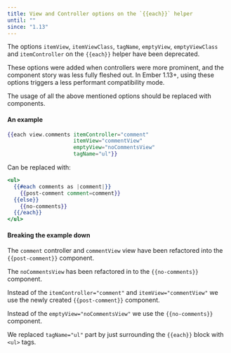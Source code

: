 ```yaml
---
title: View and Controller options on the `{{each}}` helper
until: ""
since: "1.13"
---
```



The options `itemView`, `itemViewClass`, `tagName`, `emptyView`,
`emptyViewClass` and `itemController` on the `{{each}}` helper have been deprecated.

These options were added when controllers were more prominent, and the
component story was less fully fleshed out. In Ember 1.13+, using these options
triggers a less performant compatibility mode.

The usage of all the above mentioned options should be replaced with components.

#### An example

```handlebars
{{each view.comments itemController="comment"
                     itemView="commentView"
                     emptyView="noCommentsView"
                     tagName="ul"}}
```

Can be replaced with:

```handlebars
<ul>
  {{#each comments as |comment|}}
    {{post-comment comment=comment}}
  {{else}}
    {{no-comments}}
  {{/each}}
</ul>
```

#### Breaking the example down

The `comment` controller and `commentView` view have been refactored into the
`{{post-comment}}` component.

The `noCommentsView` has been refactored in to the `{{no-comments}}` component.

Instead of the `itemController="comment"` and `itemView="commentView"` we use
the newly created `{{post-comment}}` component.

Instead of the `emptyView="noCommentsView"` we use the `{{no-comments}}`
component.

We replaced `tagName="ul"` part by just surrounding the `{{each}}` block with
`<ul>` tags.



